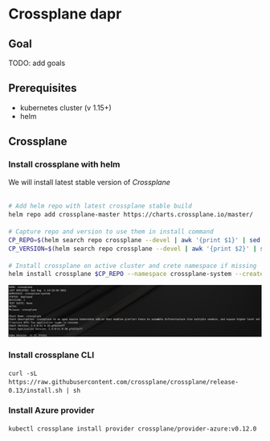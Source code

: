 # Crossplane dapr

## Goal

TODO: add goals

## Prerequisites

- kubernetes cluster (v 1.15+)
- helm


## Crossplane

### Install crossplane with helm

We will install latest stable version of *Crossplane*

```bash

# Add helm repo with latest crossplane stable build
helm repo add crossplane-master https://charts.crossplane.io/master/

# Capture repo and version to use them in install command
CP_REPO=$(helm search repo crossplane --devel | awk '{print $1}' | sed -n '2p')
CP_VERSION=$(helm search repo crossplane --devel | awk '{print $2}' | sed -n '2p')

# Install crossplane on active cluster and crete namespace if missing
helm install crossplane $CP_REPO --namespace crossplane-system --create-namespace --version $CP_VERSION --devel
```

![crossplane-installed](media/crossplane-installed.png)

### Install crossplane CLI

`curl -sL https://raw.githubusercontent.com/crossplane/crossplane/release-0.13/install.sh | sh`

### Install Azure provider

`kubectl crossplane install provider crossplane/provider-azure:v0.12.0`